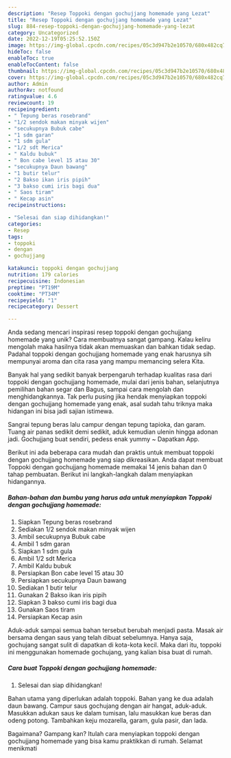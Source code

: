 ```yaml
---
description: "Resep Toppoki dengan gochujjang homemade yang Lezat"
title: "Resep Toppoki dengan gochujjang homemade yang Lezat"
slug: 884-resep-toppoki-dengan-gochujjang-homemade-yang-lezat
category: Uncategorized
date: 2022-12-19T05:25:52.150Z
image: https://img-global.cpcdn.com/recipes/05c3d947b2e10570/680x482cq70/toppoki-dengan-gochujjang-homemade-foto-resep-utama.jpg
hideToc: false
enableToc: true
enableTocContent: false
thumbnail: https://img-global.cpcdn.com/recipes/05c3d947b2e10570/680x482cq70/toppoki-dengan-gochujjang-homemade-foto-resep-utama.jpg
cover: https://img-global.cpcdn.com/recipes/05c3d947b2e10570/680x482cq70/toppoki-dengan-gochujjang-homemade-foto-resep-utama.jpg
author: Admin
authorAv: notfound
ratingvalue: 4.6
reviewcount: 19
recipeingredient:
- " Tepung beras rosebrand"
- "1/2 sendok makan minyak wijen"
- "secukupnya Bubuk cabe"
- "1 sdm garan"
- "1 sdm gula"
- "1/2 sdt Merica"
- " Kaldu bubuk"
- " Bon cabe level 15 atau 30"
- "secukupnya Daun bawang"
- "1 butir telur"
- "2 Bakso ikan iris pipih"
- "3 bakso cumi iris bagi dua"
- " Saos tiram"
- " Kecap asin"
recipeinstructions:

- "Selesai dan siap dihidangkan!"
categories:
- Resep
tags:
- toppoki
- dengan
- gochujjang

katakunci: toppoki dengan gochujjang 
nutrition: 179 calories
recipecuisine: Indonesian
preptime: "PT19M"
cooktime: "PT34M"
recipeyield: "1"
recipecategory: Dessert

---
```





Anda sedang mencari inspirasi resep toppoki dengan gochujjang homemade yang unik? Cara membuatnya sangat gampang. Kalau keliru mengolah maka hasilnya tidak akan memuaskan dan bahkan tidak sedap. Padahal toppoki dengan gochujjang homemade yang enak harusnya sih mempunyai aroma dan cita rasa yang mampu memancing selera Kita.





Banyak hal yang sedikit banyak berpengaruh terhadap kualitas rasa dari toppoki dengan gochujjang homemade, mulai dari jenis bahan, selanjutnya pemilihan bahan segar dan Bagus, sampai cara mengolah dan menghidangkannya. Tak perlu pusing jika hendak menyiapkan toppoki dengan gochujjang homemade yang enak,      asal sudah tahu triknya maka hidangan ini bisa jadi sajian istimewa.














Sangrai tepung beras lalu campur dengan tepung tapioka, dan garam. Tuang air panas sedikit demi sedikit, aduk kemudian ulenin hingga adonan jadi. Gochujjang buat sendiri, pedess enak yummy ~ Dapatkan App.






Berikut ini ada beberapa cara mudah dan praktis untuk membuat toppoki dengan gochujjang homemade yang siap dikreasikan. Anda dapat membuat Toppoki dengan gochujjang homemade memakai 14 jenis bahan dan 0 tahap pembuatan. Berikut ini langkah-langkah dalam menyiapkan hidangannya.

<!--inarticleads1-->

##### Bahan-bahan dan bumbu yang harus ada untuk menyiapkan Toppoki dengan gochujjang homemade:

1. Siapkan  Tepung beras rosebrand
1. Sediakan 1/2 sendok makan minyak wijen
1. Ambil secukupnya Bubuk cabe
1. Ambil 1 sdm garan
1. Siapkan 1 sdm gula
1. Ambil 1/2 sdt Merica
1. Ambil  Kaldu bubuk
1. Persiapkan  Bon cabe level 15 atau 30
1. Persiapkan secukupnya Daun bawang
1. Sediakan 1 butir telur
1. Gunakan 2 Bakso ikan iris pipih
1. Siapkan 3 bakso cumi iris bagi dua
1. Gunakan  Saos tiram
1. Persiapkan  Kecap asin


Aduk-aduk sampai semua bahan tersebut berubah menjadi pasta. Masak air bersama dengan saus yang telah dibuat sebelumnya. Hanya saja, gochujang sangat sulit di dapatkan di kota-kota kecil. Maka dari itu, toppoki ini menggunakan homemade gochujang, yang kalian bisa buat di rumah. 

<!--inarticleads2-->

##### Cara buat Toppoki dengan gochujjang homemade:


1. Selesai dan siap dihidangkan!

Bahan utama yang diperlukan adalah toppoki. Bahan yang ke dua adalah daun bawang. Campur saus gochujang dengan air hangat, aduk-aduk. Masukkan adukan saus ke dalam tumisan, lalu masukkan kue beras dan odeng potong. Tambahkan keju mozarella, garam, gula pasir, dan lada. 

Bagaimana? Gampang kan? Itulah cara menyiapkan toppoki dengan gochujjang homemade yang bisa kamu praktikkan di rumah. Selamat menikmati
